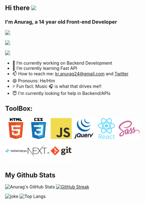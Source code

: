 ## Hi there <img src="https://raw.githubusercontent.com/MartinHeinz/MartinHeinz/master/wave.gif" width="30px">
### I'm Anurag, a 14 year old Front-end Developer 
![](https://komarev.com/ghpvc/?username=kr-anurag) <br />

![](https://img.shields.io/twitter/follow/kr_anurag_?color=black&label=Follow%20me-Twitter&style=for-the-badge)

![](https://raw.githubusercontent.com/seanprashad/slackmoji/master/emoji/blob/blob-dundundun-gif.gif)

- 🔭 I’m currently working on Backend Development
- 🌱 I’m currently learning Fast API
- 📫 How to reach me: kr.anurag24@gmail.com and [Twitter](https://twitter.com/kr_anurag_)
- 😄 Pronouns: He/Him
- ⚡ Fun fact: Music 🎧 is what that drives me!! 
- 😇 I'm currently looking for help in Backend/APIs

## ToolBox:
<img src="https://github.com/devicons/devicon/blob/master/icons/html5/html5-original-wordmark.svg" width="70" height="70" />
<img src="https://github.com/devicons/devicon/blob/master/icons/css3/css3-original-wordmark.svg" width="70" height="70" />
<img src="https://github.com/devicons/devicon/blob/master/icons/javascript/javascript-original.svg" width="70" height="70" />
<img src="https://github.com/devicons/devicon/blob/master/icons/jquery/jquery-original-wordmark.svg" height="70" width="70" >
<img src="https://github.com/devicons/devicon/blob/master/icons/react/react-original-wordmark.svg" width="70" height="70" />
<img src="https://github.com/devicons/devicon/blob/master/icons/sass/sass-original.svg" width="70" height="70" />
<img src="https://github.com/devicons/devicon/blob/master/icons/tailwindcss/tailwindcss-original-wordmark.svg" width="70" height="70" >
<img src="https://github.com/devicons/devicon/blob/master/icons/nextjs/nextjs-original-wordmark.svg" height="70" width="70" >
<img src="https://github.com/devicons/devicon/blob/master/icons/git/git-original-wordmark.svg" height="70" width="70" >


## My Github Stats
![Anurag's GitHub Stats](https://github-readme-stats.vercel.app/api?username=kr-anurag&show_icons=true&theme=radical)
[![GitHub Streak](https://github-readme-streak-stats.herokuapp.com/?user=kr-anurag)](https://git.io/streak-stats)

![joke](https://readme-jokes.vercel.app/api)
![Top Langs](https://github-readme-stats.vercel.app/api/top-langs/?username=kr-anurag&theme=tokyonight)
